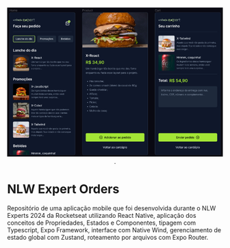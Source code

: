 <div align="center">

![Cover](./.github/telas.png).

</div>

# NLW Expert Orders
Repositório de uma aplicação mobile que foi desenvolvida durante o NLW Experts 2024 da Rocketseat utilizando React Native, aplicação dos conceitos de Propriedades, Estados e Componentes, tipagem com Typescript, Expo Framework, interface com Native Wind, gerenciamento de estado global com Zustand, roteamento por arquivos com Expo Router.

